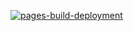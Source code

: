 [![pages-build-deployment](https://github.com/jin-zhao-teh/jin-zhao-teh.github.io/actions/workflows/pages/pages-build-deployment/badge.svg)](https://github.com/jin-zhao-teh/jin-zhao-teh.github.io/actions/workflows/pages/pages-build-deployment)
